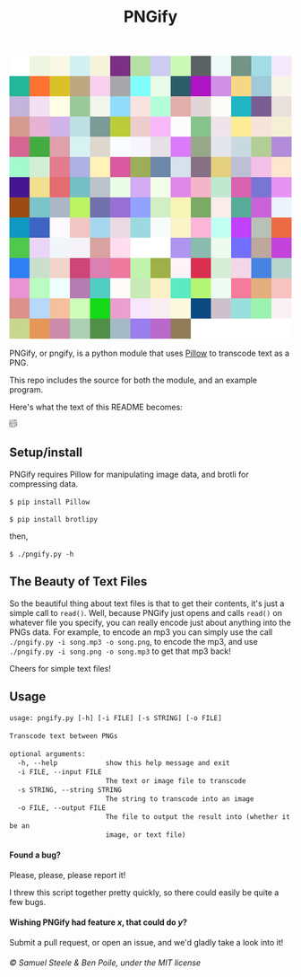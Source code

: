 <h1 align="center">
<br>
PNGify
<br>
<br>
</h1>

![README-scaled.png](screens/readme-scaled.png)

PNGify, or pngify, is a python module that uses [Pillow](https://github.com/python-pillow/Pillow) to transcode text as a PNG.

This repo includes the source for both the module, and an example program.

Here's what the text of this README becomes:

![README.png](screens/readme.png)


## Setup/install
PNGify requires Pillow for manipulating image data, and brotli for compressing data.

`$ pip install Pillow`

`$ pip install brotlipy`

then,

`$ ./pngify.py -h`

## The Beauty of Text Files
So the beautiful thing about text files is that to get their contents, it's just a simple call to `read()`.
Well, because PNGify just opens and calls `read()` on whatever file you specify, you can really encode just about anything into the PNGs data. For example, to encode an mp3 you can simply use the call `./pngify.py -i song.mp3 -o song.png`, to encode the mp3, and use `./pngify.py -i song.png -o song.mp3` to get that mp3 back!

Cheers for simple text files!

## Usage
```
usage: pngify.py [-h] [-i FILE] [-s STRING] [-o FILE]

Transcode text between PNGs

optional arguments:
  -h, --help            show this help message and exit
  -i FILE, --input FILE
                        The text or image file to transcode
  -s STRING, --string STRING
                        The string to transcode into an image
  -o FILE, --output FILE
                        The file to output the result into (whether it be an
                        image, or text file)
```

#### Found a bug?
Please, please, please report it!

I threw this script together pretty quickly, so there could easily be quite a few bugs.

#### Wishing PNGify had feature *x*, that could do *y*?
Submit a pull request, or open an issue, and we'd gladly take a look into it!


###### &copy; Samuel Steele & Ben Poile, under the MIT license
